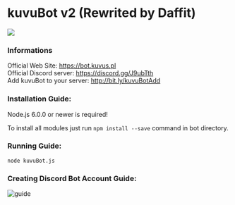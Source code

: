 # kuvuBot v2 (Rewrited by Daffit)
[<img src="https://discordapp.com/api/guilds/257599205693063168/widget.png?style=shield">](https://discord.gg/KbUdeKe)
### Informations
Official Web Site: https://bot.kuvus.pl <br>
Official Discord server: https://discord.gg/J9ubTth <br>
Add kuvuBot to your server: http://bit.ly/kuvuBotAdd

### Installation Guide:
Node.js 6.0.0 or newer is required!

To install all modules just run `npm install --save` command in bot directory.

### Running Guide:
`node kuvuBot.js`

### Creating Discord Bot Account Guide:

![guide](https://kuvus.pl/bot/bot-account-1.png)
